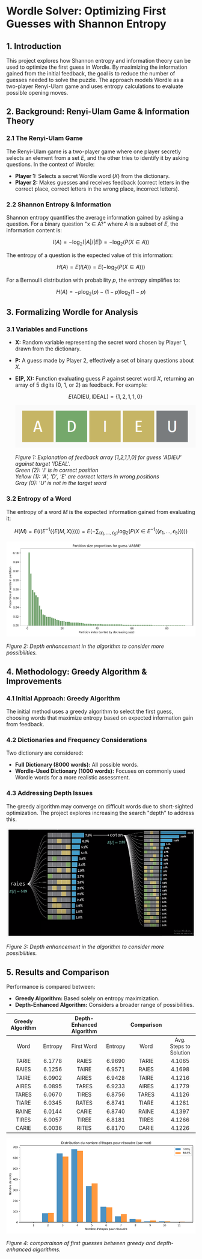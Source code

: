 # Wordle Solver: Optimizing First Guesses with Shannon Entropy

## 1. Introduction

This project explores how Shannon entropy and information theory can be used to optimize the first guess in Wordle. By maximizing the information gained from the initial feedback, the goal is to reduce the number of guesses needed to solve the puzzle. The approach models Wordle as a two-player Renyi-Ulam game and uses entropy calculations to evaluate possible opening moves.

## 2. Background: Renyi-Ulam Game & Information Theory

### 2.1 The Renyi-Ulam Game

The Renyi-Ulam game is a two-player game where one player secretly selects an element from a set *E*, and the other tries to identify it by asking questions. In the context of Wordle:

- **Player 1:** Selects a secret Wordle word (*X*) from the dictionary.
- **Player 2:** Makes guesses and receives feedback (correct letters in the correct place, correct letters in the wrong place, incorrect letters).

### 2.2 Shannon Entropy & Information

Shannon entropy quantifies the average information gained by asking a question. For a binary question "x ∈ A?" where *A* is a subset of *E*, the information content is:

$$
I(A) = -\log_2(|A|/|E|) = -\log_2(P(X \in A))
$$

The entropy of a question is the expected value of this information:

$$
H(A) = E(I(A)) = E(-\log_2(P(X \in A)))
$$

For a Bernoulli distribution with probability *p*, the entropy simplifies to:

$$
H(A) = -p \log_2(p) - (1-p) \log_2(1-p)
$$

## 3. Formalizing Wordle for Analysis

### 3.1 Variables and Functions

- **X:** Random variable representing the secret word chosen by Player 1, drawn from the dictionary.
- **P:** A guess made by Player 2, effectively a set of binary questions about *X*.
- **E(P, X):** Function evaluating guess *P* against secret word *X*, returning an array of 5 digits (0, 1, or 2) as feedback. For example:


    $$
    E(\text{ADIEU}, \text{IDEAL}) = \{1, 2, 1, 1, 0\}
    $$

    ![ADIEU](/adieu.png)
    
    *Figure 1: Explanation of feedback array [1,2,1,1,0] for guess 'ADIEU' against target 'IDEAL'.  
    Green (2): 'I' is in correct position  
    Yellow (1): 'A', 'D', 'E' are correct letters in wrong positions  
    Gray (0): 'U' is not in the target word*

### 3.2 Entropy of a Word

The entropy of a word *M* is the expected information gained from evaluating it:

$$
H(M) = E(I(E^{-1}(\{E(M, X)\})))
         = E\left(-\sum_{\{\epsilon_1,...,\epsilon_5\}} \log_2(P(X \in E^{-1}(\{\epsilon_1,...,\epsilon_5\})))\right)
$$

![entropie](/entropie.png)
    
*Figure 2: Depth enhancement in the algorithm to consider more possibilities.*

## 4. Methodology: Greedy Algorithm & Improvements

### 4.1 Initial Approach: Greedy Algorithm

The initial method uses a greedy algorithm to select the first guess, choosing words that maximize entropy based on expected information gain from feedback.

### 4.2 Dictionaries and Frequency Considerations

Two dictionary are considered:

- **Full Dictionary (8000 words):** All possible words.
- **Wordle-Used Dictionary (1000 words):** Focuses on commonly used Wordle words for a more realistic assessment.

### 4.3 Addressing Depth Issues

The greedy algorithm may converge on difficult words due to short-sighted optimization. The project explores increasing the search "depth" to address this.

![profondeur](/profondeur.png)
    
*Figure 3: Depth enhancement in the algorithm to consider more possibilities.*

## 5. Results and Comparison

Performance is compared between:

- **Greedy Algorithm:** Based solely on entropy maximization.
- **Depth-Enhanced Algorithm:** Considers a broader range of possibilities.

| Greedy Algorithm |         | Depth-Enhanced Algorithm |         | Comparison      |                        |
|:---------------:|:-------:|:-----------------------:|:-------:|:---------------:|:----------------------:|
| Word            | Entropy | First Word              | Entropy | Word            | Avg. Steps to Solution |
| TARIE           | 6.1778  | RAIES                   | 6.9690  | TARIE           | 4.1065                 |
| RAIES           | 6.1256  | TAIRE                   | 6.9571  | RAIES           | 4.1698                 |
| TAIRE           | 6.0902  | AIRES                   | 6.9428  | TAIRE           | 4.1216                 |
| AIRES           | 6.0895  | TARES                   | 6.9233  | AIRES           | 4.1779                 |
| TARES           | 6.0670  | TIRES                   | 6.8756  | TARES           | 4.1126                 |
| TIARE           | 6.0345  | RATES                   | 6.8741  | TIARE           | 4.1281                 |
| RAINE           | 6.0144  | CARIE                   | 6.8740  | RAINE           | 4.1397                 |
| TIRES           | 6.0057  | TIREE                   | 6.8181  | TIRES           | 4.1266                 |
| CARIE           | 6.0036  | RITES                   | 6.8170  | CARIE           | 4.1226                 |



![comparaison ouvreur](/Figure_1.png)
    
*Figure 4: comparaison of first guesses between greedy and depth-enhanced algorithms.*